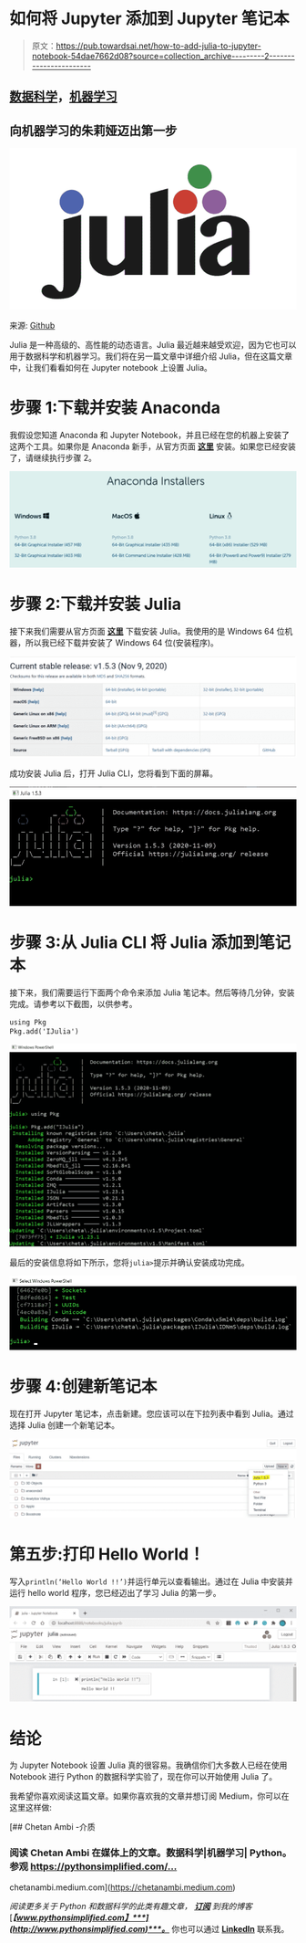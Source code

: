 # 如何将 Jupyter 添加到 Jupyter 笔记本

> 原文：<https://pub.towardsai.net/how-to-add-julia-to-jupyter-notebook-54dae7662d08?source=collection_archive---------2----------------------->

## [数据科学](https://towardsai.net/p/category/data-science)，[机器学习](https://towardsai.net/p/category/machine-learning)

## 向机器学习的朱莉娅迈出第一步

![](img/861afce42c75a3e71b4d19d022648c72.png)

来源: [Github](https://github.com/JuliaLang/julia)

Julia 是一种高级的、高性能的动态语言。Julia 最近越来越受欢迎，因为它也可以用于数据科学和机器学习。我们将在另一篇文章中详细介绍 Julia，但在这篇文章中，让我们看看如何在 Jupyter notebook 上设置 Julia。

# 步骤 1:下载并安装 Anaconda

我假设您知道 Anaconda 和 Jupyter Notebook，并且已经在您的机器上安装了这两个工具。如果你是 Anaconda 新手，从官方页面 [**这里**](https://www.anaconda.com/products/individual) 安装。如果您已经安装了，请继续执行步骤 2。

![](img/8b3a4cf7d51d3420a7ec4ea33b45f631.png)

# 步骤 2:下载并安装 Julia

接下来我们需要从官方页面 [**这里**](https://julialang.org/downloads/) 下载安装 Julia。我使用的是 Windows 64 位机器，所以我已经下载并安装了 Windows 64 位(安装程序)。

![](img/de118f43d82097f52f98b5995a33c45e.png)

成功安装 Julia 后，打开 Julia CLI，您将看到下面的屏幕。

![](img/9101f68b0d605d4b054e49f256e53b4f.png)

# 步骤 3:从 Julia CLI 将 Julia 添加到笔记本

接下来，我们需要运行下面两个命令来添加 Julia 笔记本。然后等待几分钟，安装完成。请参考以下截图，以供参考。

```
using Pkg
Pkg.add('IJulia')
```

![](img/ee64aad2571825807fccb0a0ac0751ae.png)

最后的安装信息将如下所示，您将`julia>`提示并确认安装成功完成。

![](img/2112faca60e456cb035112ef28fba294.png)

# 步骤 4:创建新笔记本

现在打开 Jupyter 笔记本，点击新建。您应该可以在下拉列表中看到 Julia。通过选择 Julia 创建一个新笔记本。

![](img/328edc59d009fd82a63212054cc91ab8.png)

# 第五步:打印 Hello World！

写入`println(‘Hello World !!’)`并运行单元以查看输出。通过在 Julia 中安装并运行 hello world 程序，您已经迈出了学习 Julia 的第一步。

![](img/444a9f45c5268363d4d6ea9fa38c6045.png)

# 结论

为 Jupyter Notebook 设置 Julia 真的很容易。我确信你们大多数人已经在使用 Notebook 进行 Python 的数据科学实验了，现在你可以开始使用 Julia 了。

我希望你喜欢阅读这篇文章。如果你喜欢我的文章并想订阅 Medium，你可以在这里这样做:

[](https://chetanambi.medium.com) [## Chetan Ambi -介质

### 阅读 Chetan Ambi 在媒体上的文章。数据科学|机器学习| Python。参观 https://pythonsimplified.com/…

chetanambi.medium.com](https://chetanambi.medium.com) 

*阅读更多关于 Python 和数据科学的此类有趣文章，* [***订阅***](https://pythonsimplified.com/) *到我的博客*[***【www.pythonsimplified.com】***](http://www.pythonsimplified.com)***。*** 你也可以通过 [**LinkedIn**](https://www.linkedin.com/in/chetanambi/) 联系我。